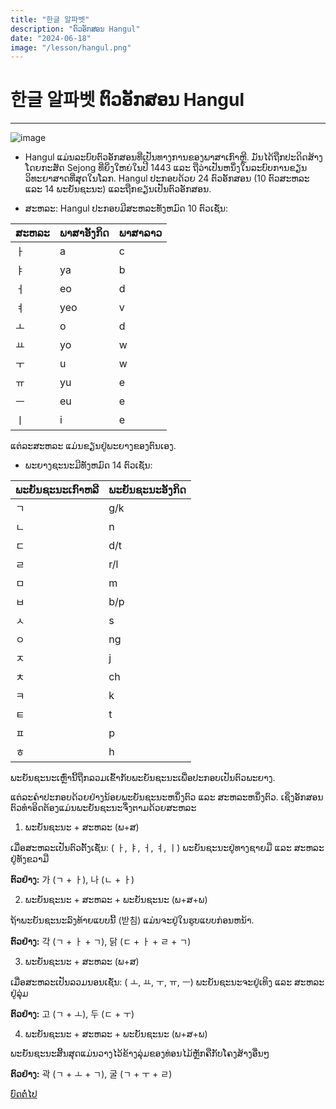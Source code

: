 ```yaml
---
title: "한글 알파벳"
description: "ຕົວອັກສອນ Hangul"
date: "2024-06-18"
image: "/lesson/hangul.png"
---
```


# 한글 알파벳 ຕົວອັກສອນ Hangul

---

![image](/lesson/hangul.png)

-   Hangul ແມ່ນລະບົບຕົວອັກສອນທີ່ເປັນທາງການຂອງພາສາເກົາຫຼີ. ມັນໄດ້ຖືກປະດິດສ້າງໂດຍກະສັດ Sejong ທີ່ຍິ່ງໃຫຍ່ໃນປີ 1443 ແລະ ຖືວ່າເປັນຫນຶ່ງໃນລະບົບການຂຽນວິທະຍາສາດທີ່ສຸດໃນໂລກ. Hangul ປະ​ກອບ​ດ້ວຍ 24 ຕົວ​ອັກ​ສອນ (10 ຕົວ​ສະຫລະ ແລະ 14 ພະຍັນ​ຊະນະ​) ແລະ ​ຖືກ​ຂຽນ​ເປັນ​ຕົວ​ອັກ​ສອນ​.

-   ສະຫລະ: Hangul ປະກອບມີສະຫລະທັງຫມົດ 10 ຕົວເຊັ່ນ:

| ສະຫລະ | ພາສາອັງກິດ | ພາສາລາວ |
| ----- | ---------- | ------- |
| ㅏ    | a          | c       |
| ㅑ    | ya         | b       |
| ㅓ    | eo         | d       |
| ㅕ    | yeo        | v       |
| ㅗ    | o          | d       |
| ㅛ    | yo         | w       |
| ㅜ    | u          | w       |
| ㅠ    | yu         | e       |
| ㅡ    | eu         | e       |
| ㅣ    | i          | e       |

ແຕ່ລະສະຫລະ ແມ່ນຂຽນຢູ່ພະຍາງຂອງຕົນເອງ.

-   ພະຍາງຊະນະມີທັງຫມົດ 14 ຕົວເຊັ່ນ:

| ພະຍັນຊະນະເກົາຫລີ | ພະຍັນຊະນະອັງກິດ |
| ---------------- | --------------- |
| ㄱ               | g/k             |
| ㄴ               | n               |
| ㄷ               | d/t             |
| ㄹ               | r/l             |
| ㅁ               | m               |
| ㅂ               | b/p             |
| ㅅ               | s               |
| ㅇ               | ng              |
| ㅈ               | j               |
| ㅊ               | ch              |
| ㅋ               | k               |
| ㅌ               | t               |
| ㅍ               | p               |
| ㅎ               | h               |

ພະຍັນຊະນະເຫຼົ່ານີ້ຖືກລວມເຂົ້າກັບພະຍັນຊະນະເພື່ອປະກອບເປັນຕົວພະຍາງ.

ແຕ່ລະຄຳປະກອບດ້ວຍຢ່າງນ້ອຍພະຍັນຊະນະຫນຶ່ງຕົວ ແລະ ສະຫລະຫນຶ່ງຕົວ. ເຊິ່ງອັກສອນຕົວທຳອິດຕ້ອງແມ່ນພະຍັນຊະນະຈຶ່ງຕາມດ້ວຍສະຫລະ

1. ພະຍັນຊະນະ + ສະຫລະ (ພ+ສ)

ເມື່ອສະຫລະເປັນຕົວຕັ້ງເຊັ່ນ: ( ㅏ, ㅑ, ㅓ, ㅕ, ㅣ) ພະຍັນຊະນະຢູ່ທາງຊາຍມື ແລະ ສະຫລະຢູ່ທັງຂວາມື

**ຕົວຢ່າງ:** 가 (ㄱ + ㅏ), 나 (ㄴ + ㅏ)

2.  ພະຍັນຊະນະ + ສະຫລະ + ພະຍັນຊະນະ (ພ+ສ+ພ)

ຖ້າພະຍັນຊະນະລົງທ້າຍແບບນີ້ (받침) ແມ່ນຈະຢູ່ໃນຮູບແບບກ່ອນຫນ້າ.

**ຕົວຢ່າງ:** 각 (ㄱ + ㅏ + ㄱ), 닭 (ㄷ + ㅏ + ㄹ + ㄱ)

3. ພະຍັນຊະນະ + ສະຫລະ (ພ+ສ)

ເມື່ອສະຫລະເປັນລວມນອນເຊັ່ນ: ( ㅗ, ㅛ, ㅜ, ㅠ, ㅡ) ພະຍັນຊະນະຈະຢູ່ເທິງ ແລະ ສະຫລະຢູ່ລຸ່ມ

**ຕົວຢ່າງ:** 고 (ㄱ + ㅗ), 두 (ㄷ + ㅜ)

4.  ພະຍັນຊະນະ + ສະຫລະ + ພະຍັນຊະນະ (ພ+ສ+ພ)

ພະຍັນຊະນະສິ້ນສຸດແມ່ນວາງໄວ້ຂ້າງລຸ່ມຂອງທ່ອນໄມ້ຫຼັກຄືກັບໂຄງສ້າງອື່ນໆ

**ຕົວຢ່າງ:** 곽 (ㄱ + ㅗ + ㄱ), 굴 (ㄱ + ㅜ + ㄹ)

<div class="flex justify-between">
<a href="/beginer/hangul-double-vowels/" class="bg-blue-500 px-12 py-1 mt-6 my-2 rounded text-white">ບົດຕໍ່ໄປ</a>
</div>
